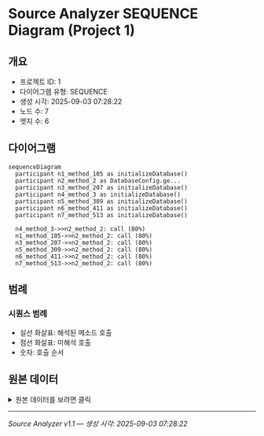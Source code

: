# Source Analyzer SEQUENCE Diagram (Project 1)

## 개요
- 프로젝트 ID: 1
- 다이어그램 유형: SEQUENCE
- 생성 시각: 2025-09-03 07:28:22
- 노드 수: 7
- 엣지 수: 6

## 다이어그램

```mermaid
sequenceDiagram
  participant n1_method_105 as initializeDatabase()
  participant n2_method_2 as DatabaseConfig.ge...
  participant n3_method_207 as initializeDatabase()
  participant n4_method_3 as initializeDatabase()
  participant n5_method_309 as initializeDatabase()
  participant n6_method_411 as initializeDatabase()
  participant n7_method_513 as initializeDatabase()

  n4_method_3->>n2_method_2: call (80%)
  n1_method_105->>n2_method_2: call (80%)
  n3_method_207->>n2_method_2: call (80%)
  n5_method_309->>n2_method_2: call (80%)
  n6_method_411->>n2_method_2: call (80%)
  n7_method_513->>n2_method_2: call (80%)
```

## 범례

### 시퀀스 범례
- 실선 화살표: 해석된 메소드 호출
- 점선 화살표: 미해석 호출
- 숫자: 호출 순서

## 원본 데이터

<details>
<summary>원본 데이터를 보려면 클릭</summary>

노드 목록 (7)
```json
  method:3: initializeDatabase() (method)
  method:105: initializeDatabase() (method)
  method:207: initializeDatabase() (method)
  method:309: initializeDatabase() (method)
  method:411: initializeDatabase() (method)
  method:513: initializeDatabase() (method)
  method:2: DatabaseConfig.getConnectionString() (method)
```

엣지 목록 (6)
```json
  method:3 -> method:2 (call)
  method:105 -> method:2 (call)
  method:207 -> method:2 (call)
  method:309 -> method:2 (call)
  method:411 -> method:2 (call)
  method:513 -> method:2 (call)
```

</details>

---
*Source Analyzer v1.1 — 생성 시각: 2025-09-03 07:28:22*